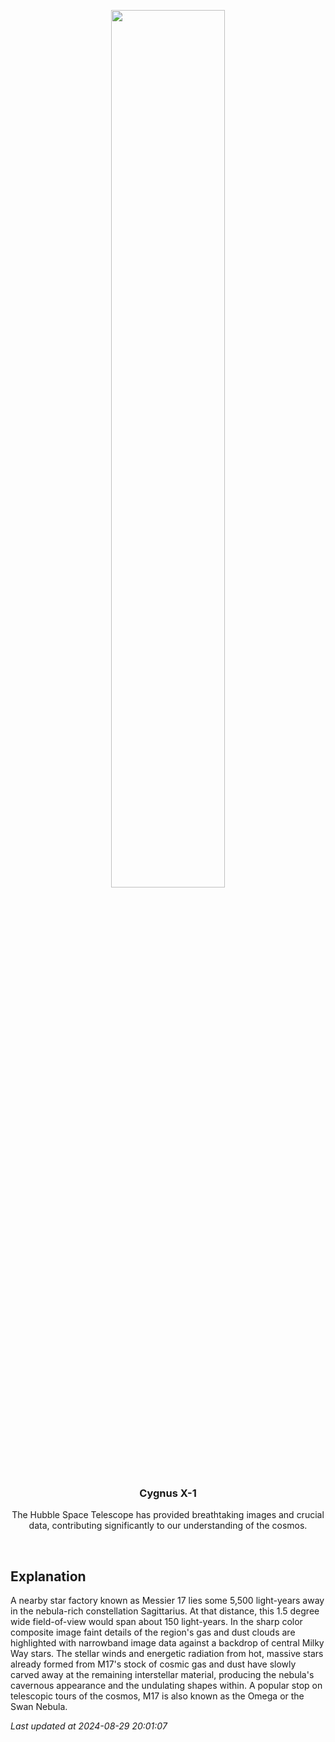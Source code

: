 <p align='center'>
    <img src='https://apod.nasa.gov/apod/image/2408/M17SwanMaxant_1024.jpg' width='60%' />
    <h3 align="center">Cygnus X-1</h3>
    <p align="center">The Hubble Space Telescope has provided breathtaking images and crucial data, contributing significantly to our understanding of the cosmos.</p>
</p>
<br/>

Explanation
--
A nearby star factory known as Messier 17 lies some 5,500 light-years away in the nebula-rich constellation Sagittarius. At that distance, this 1.5 degree wide field-of-view would span about 150 light-years. In the sharp color composite image faint details of the region's gas and dust clouds are highlighted with narrowband image data against a backdrop of central Milky Way stars. The stellar winds and energetic radiation from hot, massive stars already formed from M17's stock of cosmic gas and dust have slowly carved away at the remaining interstellar material, producing the nebula's cavernous appearance and the undulating shapes within. A popular stop on telescopic tours of the cosmos, M17 is also known as the Omega or the Swan Nebula.


*Last updated at 2024-08-29 20:01:07*
